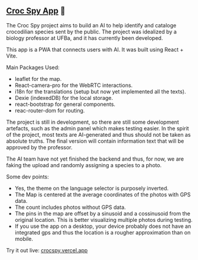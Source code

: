 ## [Croc Spy App](crocspy.vercel.app) 🐊

The Croc Spy project aims to build an AI to help identify and cataloge crocodilian species sent by the public. The project was idealized by a biology professor at UFBa, and it has currently been developed.

This app is a PWA that connects users with AI. It was built using React + Vite.

Main Packages Used:

* leaflet for the map.
* React-camera-pro for the WebRTC interactions.
* i18n for the translations (setup but now yet implemented all the texts).
* Dexie (indexedDB) for the local storage.
* react-bootstrap for general components.
* reac-router-dom for routing.

The project is still in development, so there are still some development artefacts, such as the admin panel
which makes testing easier.
In the spirit of the project, most texts are AI-generated and thus should not be taken as absolute truths. The final version will contain information text that will be approved by the professor.

The AI team have not yet finished the backend and thus, for now, we are faking the upload and randomly assigning a species to a photo.

Some dev points:

* Yes, the theme on the language selector is purposely inverted.
* The Map is centered at the average coordinates of the photos with GPS data.
* The count includes photos without GPS data.
* The pins in the map are offset by a sinusoid and a cossinusoid from the original location. This is better visualizing multiple photos during testing.
* If you use the app on a desktop, your device probably does not have  an integrated gps and thus the location is a rougher approximation than on mobile.

Try it out live: [crocspy.vercel.app](crocspy.vercel.app)
